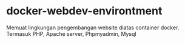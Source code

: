 # docker-webdev-environtment
Memuat lingkungan pengembangan website diatas container docker. Termasuk PHP, Apache server, Phpmyadmin, Mysql
